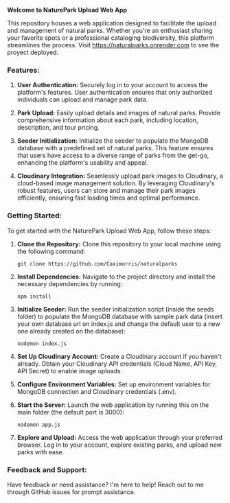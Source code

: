﻿**Welcome to NaturePark Upload Web App**

This repository houses a web application designed to facilitate the upload and management of natural parks. Whether you're an enthusiast sharing your favorite spots or a professional cataloging biodiversity, this platform streamlines the process.
Visit https://naturalparks.onrender.com to see the proyect deployed.

### Features:

1. **User Authentication:** Securely log in to your account to access the platform's features. User authentication ensures that only authorized individuals can upload and manage park data.

2. **Park Upload:** Easily upload details and images of natural parks. Provide comprehensive information about each park, including location, description, and tour pricing.

3. **Seeder Initialization:** Initialize the seeder to populate the MongoDB database with a predefined set of natural parks. This feature ensures that users have access to a diverse range of parks from the get-go, enhancing the platform's usability and appeal.

4. **Cloudinary Integration:** Seamlessly upload park images to Cloudinary, a cloud-based image management solution. By leveraging Cloudinary's robust features, users can store and manage their park images efficiently, ensuring fast loading times and optimal performance.

### Getting Started:

To get started with the NaturePark Upload Web App, follow these steps:

1. **Clone the Repository:** Clone this repository to your local machine using the following command:
   ```
   git clone https://github.com/Caximorris/naturalparks
   ```

2. **Install Dependencies:** Navigate to the project directory and install the necessary dependencies by running:
   ```
   npm install
   ```

3. **Initialize Seeder:** Run the seeder initialization script (inside the seeds folder) to populate the MongoDB database with sample park data (insert your own database url on index.js and change the default user to a new one already created on the database):
   ```
   nodemon index.js
   ```

4. **Set Up Cloudinary Account:** Create a Cloudinary account if you haven't already. Obtain your Cloudinary API credentials (Cloud Name, API Key, API Secret) to enable image uploads.

5. **Configure Environment Variables:** Set up environment variables for MongoDB connection and Cloudinary credentials (.env).

6. **Start the Server:** Launch the web application by running this on the main folder (the default port is 3000):
   ```
   nodemon app.js
   ```

7. **Explore and Upload:** Access the web application through your preferred browser. Log in to your account, explore existing parks, and upload new parks with ease.

### Feedback and Support:

Have feedback or need assistance? I'm here to help! Reach out to me through GitHub issues for prompt assistance.
